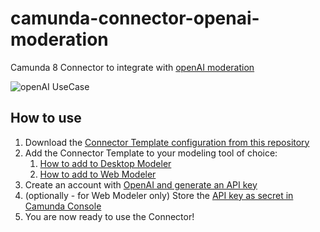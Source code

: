 # camunda-connector-openai-moderation

Camunda 8 Connector to integrate with [openAI moderation](https://beta.openai.com/docs/guides/moderation/overview)

![openAI UseCase](https://user-images.githubusercontent.com/42800119/208535269-17e35f83-9fd0-47ec-a91f-b9a5eec1a405.gif)

## How to use

1. Download the [Connector Template configuration from this repository](https://github.com/MaxTru/camunda-connector-openai-moderation/blob/main/openai-moderation-connector.json)
2. Add the Connector Template to your modeling tool of choice:
   1. [How to add to Desktop Modeler](https://docs.camunda.io/docs/components/modeler/desktop-modeler/element-templates/configuring-templates/)
   2. [How to add to Web Modeler](https://docs.camunda.io/docs/components/modeler/web-modeler/advanced-modeling/manage-connector-templates/)
3. Create an account with [OpenAI and generate an API key](https://beta.openai.com/account/api-keys)
4. (optionally - for Web Modeler only) Store the [API key as secret in Camunda Console](https://docs.camunda.io/docs/components/console/manage-clusters/manage-secrets/)
5. You are now ready to use the Connector!
